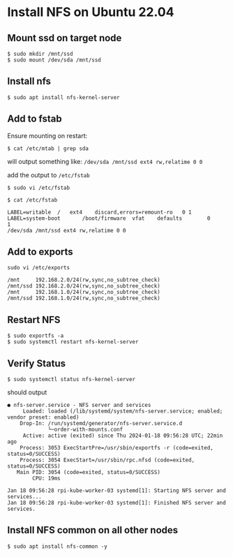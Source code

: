 
# Install NFS on Ubuntu 22.04

## Mount ssd on target node

```
$ sudo mkdir /mnt/ssd
$ sudo mount /dev/sda /mnt/ssd
```

## Install nfs
```
$ sudo apt install nfs-kernel-server
```

## Add to fstab

Ensure mounting on restart:

```
$ cat /etc/mtab | grep sda
```
will output something like:
```/dev/sda /mnt/ssd ext4 rw,relatime 0 0```

add the output to ```/etc/fstab```

```
$ sudo vi /etc/fstab
```

```$ cat /etc/fstab```

```
LABEL=writable	/	ext4	discard,errors=remount-ro	0 1
LABEL=system-boot       /boot/firmware  vfat    defaults        0       1
/dev/sda /mnt/ssd ext4 rw,relatime 0 0
```

## Add to exports

```sudo vi /etc/exports```

```
/mnt     192.168.2.0/24(rw,sync,no_subtree_check)
/mnt/ssd 192.168.2.0/24(rw,sync,no_subtree_check)
/mnt     192.168.1.0/24(rw,sync,no_subtree_check)
/mnt/ssd 192.168.1.0/24(rw,sync,no_subtree_check)
```

## Restart NFS

```
$ sudo exportfs -a
$ sudo systemctl restart nfs-kernel-server
```

## Verify Status
```
$ sudo systemctl status nfs-kernel-server
```

should output
```
● nfs-server.service - NFS server and services
     Loaded: loaded (/lib/systemd/system/nfs-server.service; enabled; vendor preset: enabled)
    Drop-In: /run/systemd/generator/nfs-server.service.d
             └─order-with-mounts.conf
     Active: active (exited) since Thu 2024-01-18 09:56:28 UTC; 22min ago
    Process: 3053 ExecStartPre=/usr/sbin/exportfs -r (code=exited, status=0/SUCCESS)
    Process: 3054 ExecStart=/usr/sbin/rpc.nfsd (code=exited, status=0/SUCCESS)
   Main PID: 3054 (code=exited, status=0/SUCCESS)
        CPU: 19ms

Jan 18 09:56:28 rpi-kube-worker-03 systemd[1]: Starting NFS server and services...
Jan 18 09:56:28 rpi-kube-worker-03 systemd[1]: Finished NFS server and services.
```

## Install NFS common on all other nodes

```
$ sudo apt install nfs-common -y
```
